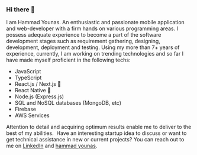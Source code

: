 ### Hi there 👋

I am Hammad Younas. An enthusiastic and passionate mobile application and web-developer with a firm hands on various programming areas. I possess adequate experience to become a part of the software development stages such as requirement gathering, designing, development, deployment and testing. Using my more than 7+ years of experience, currently, I am working on trending technologies and so far I have made myself proficient in the following techs: 

* JavaScript
* TypeScript
* React.js / Next.js 🚀
* React Native 🚀
* Node.js (Express.js)
* SQL and NoSQL databases (MongoDB, etc)
* Firebase
* AWS Services 

Attention to detail and acquiring optimum results enable me to deliver to the best of my abilities.
 Have an interesting startup idea to discuss or want to get technical assistance in new or current projects? You can reach out to me on [LinkedIn](https://www.linkedin.com/in/mhammadyounas/) and [hammad younas](mailto:m.hammadyounas@outlook.com?subject=[GitHub]).
